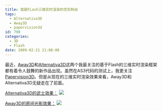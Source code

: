 ```yaml
---
title: 我是FLash三维实时渲染的忠实粉丝
tags:
  - Alternativa3D
  - Away3D
  - papervision3d
id: 798
categories:
  - 3D
  - Flash
date: 2009-02-21 21:08:00
---
```


最近，[Away3D](http://away3d.com/)和[Alternativa3D](http://www.blogger.com/blog.alternativaplatform.com)这两个我最关注的基于Flash的三维实时渲染框架都有着令人鼓舞的新作品出现。虽然在AS3代码的测试上，我更关注[Papervision3D](http://blog.papervision3d.org/)。但是从现在的三维实时渲染效果来看，Away3D和Alternativa3D无疑走在了前面。

[Alternativa3D的武士效果：](http://blog.alternativaplatform.com/en/2009/02/21/alternativa3d-7-in-progress/)
[![](http://zhaiduo.googlepages.com/19520090221211347.jpg)](http://3018275850554098044-a-1802744773732722657-s-sites.googlegroups.com/site/play3dwithflash/Home/alternativa3d-cool/hero.swf)

[Away3D的房间光影效果：](http://www.infiniteturtles.co.uk/projects/away3d/demos/FrustumHotelRoom/Advanced_FrustumHotelRoom.html)
![](http://zhaiduo.googlepages.com/19420090221210347.jpg)
